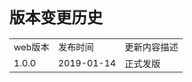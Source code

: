 # 版本变更历史

<table>
   <tr>
      <td>web版本</td>
      <td>发布时间</td>
      <td>更新内容描述</td>
   </tr>
   <tr>
      <td>1.0.0</td>
      <td>2019-01-14</td>
      <td>正式发版</td>
   </tr>
</table>
